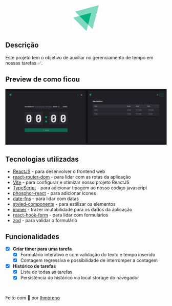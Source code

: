 <div align="center">
  <img src="src/assets/logo-ignite.svg" alt="Logo mostrando um foguete ao lado do nome todoo" />
</div>

## Descrição

Este projeto tem o objetivo de auxiliar no gerenciamento de tempo em nossas tarefas ✅.

## Preview de como ficou

<div align="center">
  <img src=".github/preview.png" alt="Logo mostrando o ignite timer" />
</div>

## Tecnologias utilizadas

- [ReactJS](https://github.com/facebook/react) - para desenvolver o frontend web
- [react-router-dom](https://github.com/remix-run/react-router) - para lidar com as rotas da aplicação
- [Vite](https://github.com/vitejs/vite) - para configurar e otimizar nosso projeto ReactJS
- [TypeScript](https://github.com/microsoft/TypeScript) - para adicionar tipagem ao nosso código javascript
- [phosphor-react](https://github.com/phosphor-icons/react) - para adicionar icones
- [date-fns](https://github.com/date-fns/date-fns) - para lidar com datas
- [styled-components](https://github.com/styled-components/styled-components) - para estilizar os elementos
- [immer](hhttps://github.com/immerjs/immer) - trazer imutabilidade para os dados da aplicação
- [react-hook-form](https://github.com/react-hook-form/react-hook-form) - para lidar com formulários
- [zod](https://github.com/colinhacks/zod) - para validar o formulário

## Funcionalidades

- [x] **Criar timer para uma tarefa**
  - [x] Formulário interativo e com validação do texto e tempo inserido
  - [x] Contagem regressiva e possibilidade de interromper a contagem
- [x] **Histórico de tarefas**
  - [x] Lista de todas as tarefas
  - [x] Persistência do histórico via local storage do navegador

<br />

Feito com 💙 por [lhmoreno](https://github.com/lhmoreno)
